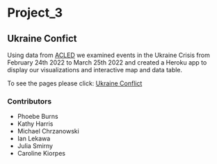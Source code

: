 # Project_3

## Ukraine Confict
Using data from [ACLED](https://acleddata.com/ukraine-crisis/#data) we examined events in the Ukraine Crisis from February 24th 2022 to March 25th 2022 and created a Heroku app to display our visualizations and interactive map and data table.

To see the pages please click: [Ukraine Conflict](https://cekiorpes-ukraine-conflict.herokuapp.com/)

### Contributors
- Phoebe Burns
- Kathy Harris
- Michael Chrzanowski
- Ian Lekawa
- Julia Smirny
- Caroline Kiorpes
